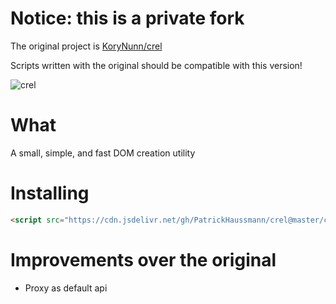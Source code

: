 # Notice: this is a private fork

The original project is [KoryNunn/crel](https://github.com/KoryNunn/crel)

Scripts written with the original should be compatible with this version!

![crel](https://raw.githubusercontent.com/KoryNunn/crel/master/logo.png)

# What

A small, simple, and fast DOM creation utility

# Installing

```html
<script src="https://cdn.jsdelivr.net/gh/PatrickHaussmann/crel@master/crel.min.js"></script>
```

# Improvements over the original

- Proxy as default api
